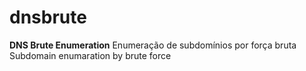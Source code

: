 # dnsbrute
**DNS Brute Enumeration**
Enumeração de subdomínios por força bruta
Subdomain enumaration by brute force
